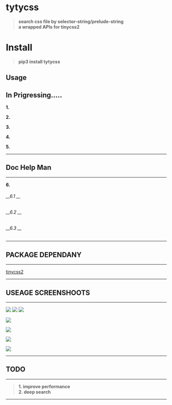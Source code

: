 # tytycss
>__search css file by selector-string/prelude-string__<br>
__a wrapped APIs for tinycss2__

# Install

>__pip3 install tytycss__


## Usage
In Prigressing.....
-------------------------------------------------------
        
__1.__  

          
__2.__

        
__3.__

            
__4.__  

        
__5.__

        
-------------------------------------------------------

## Doc Help Man
-------------------------------------------------------
__6.__  

###### __6.1 __  

        
###### __6.2 __  

        
###### __6.3 __

        
-------------------------------------------------------




## PACKAGE DEPENDANY

---------------------------------------------------------
[tinycss2](https://github.com/Kozea/tinycss2/blob/master/tinycss2)

----------------------------------------------------------


## USEAGE SCREENSHOOTS

----------------------------------------------



![](/Images/.0.png)
![](/Images/.1.png)
![](/Images/.2.png)


        
![](/Images/.0.png)  



![](/Images/.0.png)



![](/Images/.0.png)



![](/Images/.0.png)

----------------------------------------------


## TODO
-----------------------------------------------

>__1. improve performance__ <br> 
__2. deep search__ <br>

-----------------------------------------------

